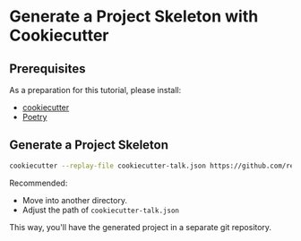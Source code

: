 # Generate a Project Skeleton with Cookiecutter

## Prerequisites

As a preparation for this tutorial, please install:

* [cookiecutter](https://cookiecutter.readthedocs.io/en/2.1.1/installation.html#install-cookiecutter)
* [Poetry](https://python-poetry.org/docs/#installation)

## Generate a Project Skeleton

```bash
cookiecutter --replay-file cookiecutter-talk.json https://github.com/reka/cookiecutter-typer-crud
```

Recommended:

* Move into another directory.
* Adjust the path of `cookiecutter-talk.json`

This way, you'll have the generated project in a separate git repository.
